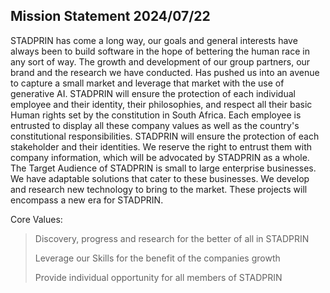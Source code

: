 ## Mission Statement 2024/07/22

STADPRIN has come a long way, our goals and general interests have always been to build
software in the hope of bettering the human race in any sort of way. The growth and development
of our group partners, our brand and the research we have conducted. Has pushed us into an
avenue to capture a small market and leverage that market with the use of generative AI.
STADPRIN will ensure the protection of each individual employee and their identity, their
philosophies, and respect all their basic Human rights set by the constitution in South Africa.
Each employee is entrusted to display all these company values as well as the country's
constitutional responsibilities.
STADPRIN will ensure the protection of each stakeholder and their identities. We reserve the
right to entrust them with company information, which will be advocated by STADPRIN as a
whole.
The Target Audience of STADPRIN is small to large enterprise businesses. We have adaptable
solutions that cater to these businesses. We develop and research new technology to bring to
the market. These projects will encompass a new era for STADPRIN.

 Core Values:

> Discovery, progress and research for the better of all in STADPRIN
>
> Leverage our Skills for the benefit of the companies growth
>
> Provide individual opportunity for all members of STADPRIN
